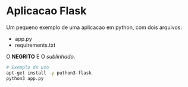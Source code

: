 # Aplicacao Flask

Um pequeno exemplo de uma aplicacao em python, com dois arquivos:

- app.py
- requirements.txt

O **NEGRITO** E O *sublinhado*.

```bash
# Exemplo de uso
apt-get install -y puthon3-flask
python3 app.py
```


